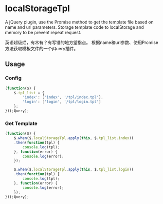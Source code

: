 # localStorageTpl
A jQuery plugin, use the Promise method to get the template file based on name and url parameters.
Storage template code to localStorage and memory to be prevent repeat request.

英语超级烂，有木有？有写错的地方望指点。
根据name和url参数、使用Promise方法获取模板文件的一个jQuery插件。
## Usage

### Config
```javascript
(function($) {
    $.tpl_list = {
        'index': ['index', '/tpl/index.tpl'],
        'login': ['login', '/tpl/login.tpl']
    };
})(jQuery);
```

### Get Template
```javascript
(function($) {
    $.when($.localStorageTpl.apply(this, $.tpl_list.index))
    .then(function(tpl) {
        console.log(tpl);
    }, function(error) {
        console.log(error);
    });

    $.when($.localStorageTpl.apply(this, $.tpl_list.login))
    .then(function(tpl) {
        console.log(tpl);
    }, function(error) {
        console.log(error);
    });
})(jQuery);
```
